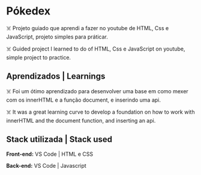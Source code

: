 # Pókedex
☠️ Projeto guiado que aprendi a fazer no youtube de HTML, Css e JavaScript, projeto simples para práticar.

☠️ Guided project I learned to do of HTML, Css e JavaScript on youtube, simple project to practice.

## Aprendizados | Learnings
☠️ Foi um ótimo aprendizado para desenvolver uma base em como mexer com os innerHTML e a função document, e inserindo uma api.

☠️ It was a great learning curve to develop a foundation on how to work with innerHTML and the document function, and inserting an api.

## Stack utilizada | Stack used
**Front-end:** VS Code | HTML e CSS

**Back-end:** VS Code | Javascript
